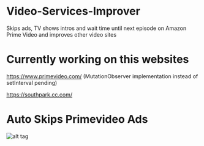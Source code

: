 # Video-Services-Improver
Skips ads, TV shows intros and wait time until next episode on Amazon Prime Video and improves other video sites

# Currently working on this websites

https://www.primevideo.com/ (MutationObserver implementation instead of setInterval pending)

https://southpark.cc.com/

# Auto Skips Primevideo Ads
![alt tag](https://i.snipboard.io/Ci4mDI.jpg)
